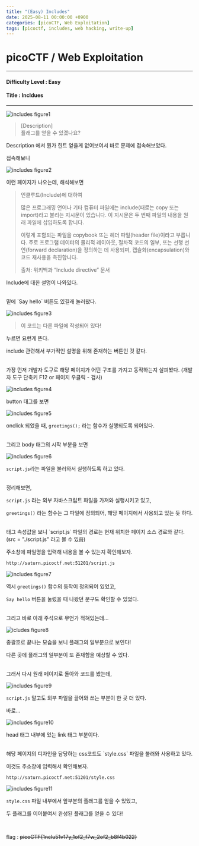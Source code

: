 ```yaml
---
title: "(Easy) Includes"
date: 2025-08-11 00:00:00 +0900
categories: [picoCTF, Web Exploitation]
tags: [picoctf, includes, web hacking, write-up]
---
```


# picoCTF / Web Exploitation

---

#### Difficulty Level : Easy
#### Title : Incldues

---

![includes figure1](/assets/img/picoCTF/2025-08-06-10-43-38.png)

> [Description]  
> 플래그를 얻을 수 있겠나요?

Description 에서 뭔가 힌트 얻을게 없어보여서 바로 문제에 접속해보았다.

접속해보니

![includes figure2](/assets/img/picoCTF/2025-08-06-10-46-37.png)

이런 페이지가 나오는데, 해석해보면

> 인클루드(Include)에 대하여
>
> 많은 프로그래밍 언어나 기타 컴퓨터 파일에는 include(때로는 copy 또는 import)라고 불리는 지시문이 있습니다.
> 이 지시문은 두 번째 파일의 내용을 원래 파일에 삽입하도록 합니다.
>
> 이렇게 포함되는 파일을 copybook 또는 헤더 파일(header file)이라고 부릅니다.
> 주로 프로그램 데이터의 물리적 레이아웃, 절차적 코드의 일부, 또는 선행 선언(forward declaration)을 정의하는 데 사용되며,
> 캡슐화(encapsulation)와 코드 재사용을 촉진합니다.
>
> 출처: 위키백과 “Include directive” 문서

Include에 대한 설명이 나와있다.

<br>
밑에 `Say hello` 버튼도 있길래 눌러봤다.

![includes figure3](/assets/img/picoCTF/2025-08-06-10-49-37.png)

> 이 코드는 다른 파일에 작성되어 있다!

누르면 요런게 뜬다.

include 관련해서 부가적인 설명을 위해 존재하는 버튼인 것 같다.

<br>
가장 먼저 개발자 도구로 해당 페이지가 어떤 구조를 가지고 동작하는지 살펴봤다.  
(개발자 도구 단축키 F12 or 페이지 우클릭 - 검사)

![includes figure4](/assets/img/picoCTF/2025-08-06-10-55-51.png)

button 태그를 보면

![includes figure5](/assets/img/picoCTF/2025-08-06-10-57-03.png)

onclick 되었을 때, `greetings();` 라는 함수가 실행되도록 되어있다.

<br>
그리고 body 태그의 시작 부분을 보면

![includes figure6](/assets/img/picoCTF/2025-08-06-11-01-32.png)

`script.js`라는 파일을 불러와서 실행하도록 하고 있다.

<br>
정리해보면, 

`script.js` 라는 외부 자바스크립트 파일을 가져와 실행시키고 있고,  

`greetings()` 라는 함수는 그 파일에 정의되어, 해당 페이지에서 사용되고 있는 듯 하다.

<br>
태그 속성값을 보니 `script.js` 파일의 경로는 현재 위치한 페이지 소스 경로와 같다.  
(src = "./script.js" 라고 볼 수 있음)

주소창에 파일명을 입력해 내용을 볼 수 있는지 확인해보자.

`http://saturn.picoctf.net:51201/script.js`

![includes figure7](/assets/img/picoCTF/2025-08-06-11-11-49.png)

역시 `greetings()` 함수의 동작이 정의되어 있었고, 

`Say hello` 버튼을 눌렀을 때 나왔던 문구도 확인할 수 있었다.

<br>
그리고 바로 아래 주석으로 무언가 적혀있는데...

![icludes figure8](/assets/img/picoCTF/2025-08-06-11-13-29.png)

중괄호로 끝나는 모습을 보니 플래그의 일부분으로 보인다!

다른 곳에 플래그의 일부분이 또 존재함을 예상할 수 있다.

<br>
그래서 다시 원래 페이지로 돌아와 코드를 봤는데,

![includes figure9](/assets/img/picoCTF/2025-08-06-11-15-10.png)

`script.js` 말고도 외부 파일을 끌어와 쓰는 부분이 한 곳 더 있다. 

바로...

![includes figure10](/assets/img/picoCTF/2025-08-06-11-16-56.png)

head 태그 내부에 있는 link 태그 부분이다.

<br>
해당 페이지의 디자인을 담당하는 css코드도 `style.css` 파일을 불러와 사용하고 있다.

이것도 주소창에 입력해서 확인해보자.

`http://saturn.picoctf.net:51201/style.css`

![includes figure11](/assets/img/picoCTF/2025-08-06-11-20-21.png)

`style.css` 파일 내부에서 앞부분의 플래그를 얻을 수 있었고,

두 플래그를 이어붙여서 완성된 플래그를 얻을 수 있다!

<br>

flag : ~~picoCTF{1nclu51v17y_1of2_f7w_2of2_b8f4b022}~~
